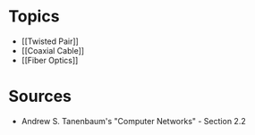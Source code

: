 # Topics
- [[Twisted Pair]]
- [[Coaxial Cable]]
- [[Fiber Optics]]

# Sources
- Andrew S. Tanenbaum's "Computer Networks" - Section 2.2